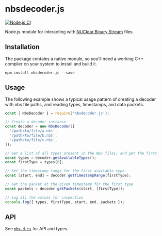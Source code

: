 # nbsdecoder.js

[![Node.js CI](https://github.com/Fastcode/nbsdecoder.js/actions/workflows/node.js.yml/badge.svg?branch=main)](https://github.com/Fastcode/nbsdecoder.js/actions/workflows/node.js.yml)

Node.js module for interacting with [NUClear Binary Stream](https://nubook.nubots.net/system/foundations/nuclear#nbs-files) files.

## Installation

The package contains a native module, so you'll need a working C++ compiler on your system to install and build it.

```
npm install nbsdecoder.js --save
```

## Usage

The following example shows a typical usage pattern of creating a decoder with nbs file paths, and reading types, timestamps, and data packets.

```js
const { NbsDecoder } = require('nbsdecoder.js');

// Create a decoder instance
const decoder = new NbsDecoder([
  '/path/to/file/a.nbs',
  '/path/to/file/b.nbs',
  '/path/to/file/c.nbs',
]);

// Get a list of all types present in the NBS files, and get the first type
const types = decoder.getAvailableTypes();
const firstType = types[0];

// Set the timestamp range for the first available type
const [start, end] = decoder.getTimestampRange(firstType);

// Get the packet at the given timestamp for the first type
const packets = decoder.getPackets(start, [firstType]);

// Log all the values for inspection
console.log({ types, firstType, start, end, packets });
```

## API

See [`nbs.d.ts`](./nbs.d.ts) for API and types.
